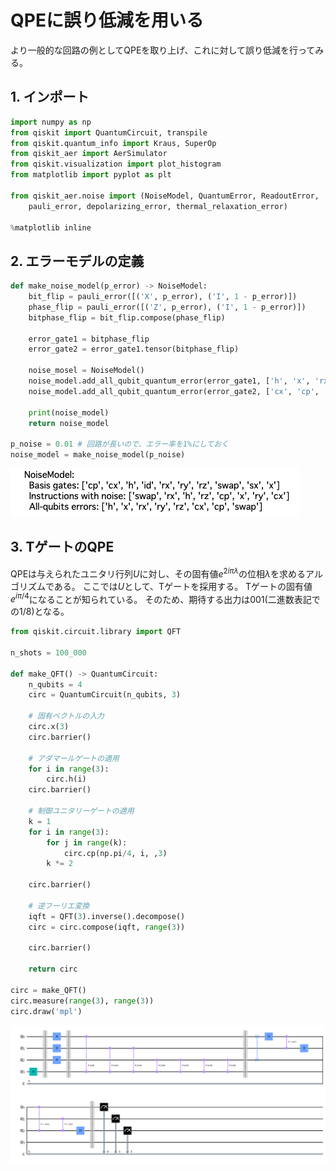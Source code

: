 # QPEに誤り低減を用いる

より一般的な回路の例としてQPEを取り上げ、これに対して誤り低減を行ってみる。

## 1. インポート

```python
import numpy as np
from qiskit import QuantumCircuit, transpile
from qiskit.quantum_info import Kraus, SuperOp
from qiskit_aer import AerSimulator
from qiskit.visualization import plot_histogram
from matplotlib import pyplot as plt

from qiskit_aer.noise import (NoiseModel, QuantumError, ReadoutError,
    pauli_error, depolarizing_error, thermal_relaxation_error)

%matplotlib inline

```

## 2. エラーモデルの定義

```python
def make_noise_model(p_error) -> NoiseModel:
    bit_flip = pauli_error([('X', p_error), ('I', 1 - p_error)])
    phase_flip = pauli_error([('Z', p_error), ('I', 1 - p_error)])
    bitphase_flip = bit_flip.compose(phase_flip)

    error_gate1 = bitphase_flip
    error_gate2 = error_gate1.tensor(bitphase_flip)

    noise_mosel = NoiseModel()
    noise_model.add_all_qubit_quantum_error(error_gate1, ['h', 'x', 'rx', 'ry', 'rz'])
    noise_model.add_all_qubit_quantum_error(error_gate2, ['cx', 'cp', 'swap'])

    print(noise_model)
    return noise_model

p_noise = 0.01 # 回路が長いので、エラー率を1%にしておく
noise_model = make_noise_model(p_noise)
```

![06_01](./pic/06_01.png)

## 3. TゲートのQPE

QPEは与えられたユニタリ行列$U$に対し、その固有値$e^{2i\pi \lambda}$の位相$\lambda$を求めるアルゴリズムである。
ここでは$U$として、Tゲートを採用する。
Tゲートの固有値$e^{i\pi / 4}$になることが知られている。
そのため、期待する出力は001(二進数表記での1/8)となる。

```python
from qiskit.circuit.library import QFT

n_shots = 100_000

def make_QFT() -> QuantumCircuit:
    n_qubits = 4
    circ = QuantumCircuit(n_qubits, 3)

    # 固有ベクトルの入力
    circ.x(3)
    circ.barrier()

    # アダマールゲートの適用
    for i in range(3):
        circ.h(i)
    circ.barrier()

    # 制御ユニタリーゲートの適用
    k = 1
    for i in range(3):
        for j in range(k):
            circ.cp(np.pi/4, i, ,3)
        k *= 2

    circ.barrier()

    # 逆フーリエ変換
    iqft = QFT(3).inverse().decompose()
    circ = circ.compose(iqft, range(3))

    circ.barrier()

    return circ

circ = make_QFT()
circ.measure(range(3), range(3))
circ.draw('mpl')
```

![06_02](./pic/06_02.png)


